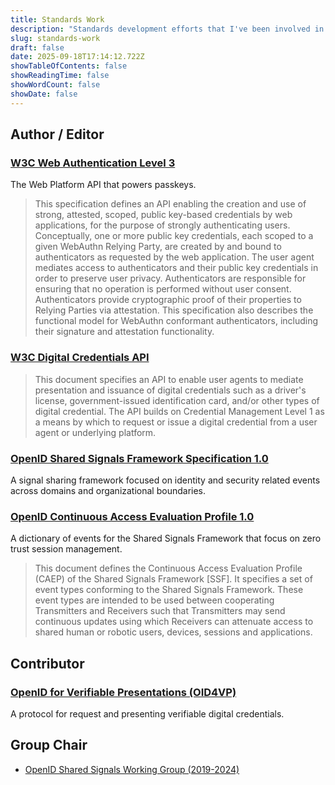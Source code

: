 ```yaml
---
title: Standards Work
description: "Standards development efforts that I've been involved in."
slug: standards-work
draft: false
date: 2025-09-18T17:14:12.722Z
showTableOfContents: false
showReadingTime: false
showWordCount: false
showDate: false
---
```


## Author / Editor

### [W3C Web Authentication Level 3](https://www.w3.org/TR/webauthn-3/)

The Web Platform API that powers passkeys.

> This specification defines an API enabling the creation and use of strong, attested, scoped, public key-based credentials by web applications, for the purpose of strongly authenticating users. Conceptually, one or more public key credentials, each scoped to a given WebAuthn Relying Party, are created by and bound to authenticators as requested by the web application. The user agent mediates access to authenticators and their public key credentials in order to preserve user privacy. Authenticators are responsible for ensuring that no operation is performed without user consent. Authenticators provide cryptographic proof of their properties to Relying Parties via attestation. This specification also describes the functional model for WebAuthn conformant authenticators, including their signature and attestation functionality.

### [W3C Digital Credentials API](https://www.w3.org/TR/digital-credentials/)

> This document specifies an API to enable user agents to mediate presentation and issuance of digital credentials such as a driver's license, government-issued identification card, and/or other types of digital credential. The API builds on Credential Management Level 1 as a means by which to request or issue a digital credential from a user agent or underlying platform.

### [OpenID Shared Signals Framework Specification 1.0](https://openid.net/specs/openid-sharedsignals-framework-1_0.html)

A signal sharing framework focused on identity and security related events across domains and organizational boundaries.

### [OpenID Continuous Access Evaluation Profile 1.0](https://openid.net/specs/openid-caep-1_0.html)

A dictionary of events for the Shared Signals Framework that focus on zero trust session management.

> This document defines the Continuous Access Evaluation Profile (CAEP) of the Shared Signals Framework [SSF]. It specifies a set of event types conforming to the Shared Signals Framework. These event types are intended to be used between cooperating Transmitters and Receivers such that Transmitters may send continuous updates using which Receivers can attenuate access to shared human or robotic users, devices, sessions and applications.

## Contributor

### [OpenID for Verifiable Presentations (OID4VP)](https://openid.net/specs/openid-4-verifiable-presentations-1_0.html)

A protocol for request and presenting verifiable digital credentials.

## Group Chair

- [OpenID Shared Signals Working Group (2019-2024)](https://openid.net/wg/sharedsignals/)

